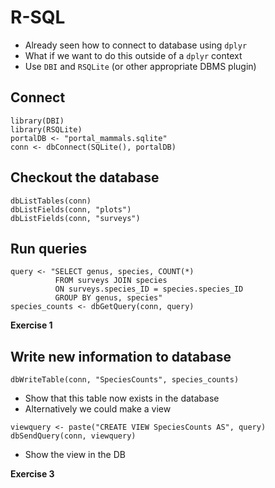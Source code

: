 # R-SQL

* Already seen how to connect to database using `dplyr`
* What if we want to do this outside of a `dplyr` context
* Use `DBI` and `RSQLite` (or other appropriate DBMS plugin)

## Connect

```
library(DBI)
library(RSQLite)
portalDB <- "portal_mammals.sqlite"
conn <- dbConnect(SQLite(), portalDB)
```

## Checkout the database

```
dbListTables(conn)
dbListFields(conn, "plots")
dbListFields(conn, "surveys")
```

## Run queries

```
query <- "SELECT genus, species, COUNT(*)
          FROM surveys JOIN species
		  ON surveys.species_ID = species.species_ID
		  GROUP BY genus, species"
species_counts <- dbGetQuery(conn, query)
```

**Exercise 1**


## Write new information to database

```
dbWriteTable(conn, "SpeciesCounts", species_counts)
```

* Show that this table now exists in the database
* Alternatively we could make a view

```
viewquery <- paste("CREATE VIEW SpeciesCounts AS", query)
dbSendQuery(conn, viewquery)
```

* Show the view in the DB


**Exercise 3**
